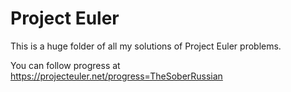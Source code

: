 # Project Euler
This is a huge folder of all my solutions of Project Euler problems. 

You can follow progress at https://projecteuler.net/progress=TheSoberRussian
